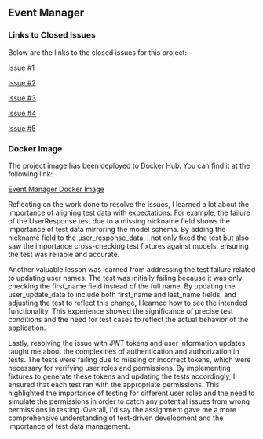 ## Event Manager

### Links to Closed Issues
Below are the links to the closed issues for this project:

[Issue #1](https://github.com/dhanesh-kh/event_manager/issues/1)

[Issue #2](https://github.com/dhanesh-kh/event_manager/issues/3)

[Issue #3](https://github.com/dhanesh-kh/event_manager/issues/5)

[Issue #4](https://github.com/dhanesh-kh/event_manager/issues/7)

[Issue #5](https://github.com/dhanesh-kh/event_manager/issues/9)
### Docker Image
The project image has been deployed to Docker Hub. You can find it at the following link:

[Event Manager Docker Image](https://hub.docker.com/layers/kdhanesh/event_manager/tagname/images/sha256-8bbf798771f5d9d35a692aac761a6f664964fe6c9381127757d93623f4e26c65?context=repo)

Reflecting on the work done to resolve the issues, I learned a lot about the importance of aligning test data with expectations. For example, the failure of the UserResponse test due to a missing nickname field shows the importance of test data mirroring the model schema. By adding the nickname field to the user_response_data, I not only fixed the test but also saw the importance cross-checking test fixtures against models, ensuring the test was reliable and accurate.

Another valuable lesson was learned from addressing the test failure related to updating user names. The test was initially failing because it was only checking the first_name field instead of the full name. By updating the user_update_data to include both first_name and last_name fields, and adjusting the test to reflect this change, I learned how to see the intended functionality. This experience showed the significance of precise test conditions and the need for test cases to reflect the actual behavior of the application.

Lastly, resolving the issue with JWT tokens and user information updates taught me about the complexities of authentication and authorization in tests. The tests were failing due to missing or incorrect tokens, which were necessary for verifying user roles and permissions. By implementing fixtures to generate these tokens and updating the tests accordingly, I ensured that each test ran with the appropriate permissions. This highlighted the importance of testing for different user roles and the need to simulate the permissions in order to catch any potential issues from wrong permissions in testing. Overall, I'd say the assignment gave me a more comprehensive understanding of test-driven development and the importance of test data management.